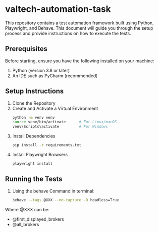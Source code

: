 # valtech-automation-task

This repository contains a test automation framework built using Python, Playwright, and Behave. This document will guide you through the setup process and provide instructions on how to execute the tests.

## Prerequisites

Before starting, ensure you have the following installed on your machine:
1.	Python (version 3.8 or later)
2. An IDE such as PyCharm (recommended)

## Setup Instructions
1. Clone the Repository
2. Create and Activate a Virtual Environment
    ```bash
    python -m venv venv
    source venv/bin/activate      # For Linux/macOS
    venv\Scripts\activate         # For Windows
3. Install Dependencies
    ```bash
   pip install -r requirements.txt
4. Install Playwright Browsers
    ```bash
   playwright install

## Running the Tests

1. Using the behave Command in terminal:
    ```bash
   behave --tags @XXX --no-capture -D headless=True
Where @XXX can be:
- @first_displayed_brokers
- @all_brokers
